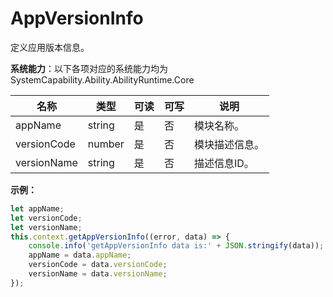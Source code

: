# AppVersionInfo

定义应用版本信息。

**系统能力**：以下各项对应的系统能力均为SystemCapability.Ability.AbilityRuntime.Core

| 名称          | 类型     | 可读   | 可写   | 说明      |
| ----------- | ------ | ---- | ---- | ------- |
| appName     | string | 是    | 否    | 模块名称。   |
| versionCode | number | 是    | 否    | 模块描述信息。 |
| versionName | string | 是    | 否    | 描述信息ID。 |

**示例：**
```ts
let appName;
let versionCode;
let versionName;
this.context.getAppVersionInfo((error, data) => {
    console.info('getAppVersionInfo data is:' + JSON.stringify(data));
    appName = data.appName;
    versionCode = data.versionCode;
    versionName = data.versionName;
});
```